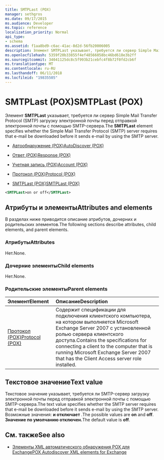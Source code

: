 ```yaml
---
title: SMTPLast (POX)
manager: sethgros
ms.date: 09/17/2015
ms.audience: Developer
ms.topic: reference
localization_priority: Normal
api_type:
- schema
ms.assetid: f1aa8bd9-c6ac-41ac-8d2d-56fb20006005
description: Элемент SMTPLast указывает, требуется ли сервер Simple Mail Transfer Protocol (SMTP) загрузку электронной почты перед отправкой электронной почты с помощью SMTP-сервера.
ms.openlocfilehash: 5359f20b33855f4ef48566058bc46bd618e3b2ff
ms.sourcegitcommit: 34041125dc8c5f993b21cebfc4f8b72f0fd2cb6f
ms.translationtype: MT
ms.contentlocale: ru-RU
ms.lasthandoff: 06/11/2018
ms.locfileid: "19835505"
---
```

# <a name="smtplast-pox"></a><span data-ttu-id="33955-103">SMTPLast (POX)</span><span class="sxs-lookup"><span data-stu-id="33955-103">SMTPLast (POX)</span></span>

<span data-ttu-id="33955-104">Элемент **SMTPLast** указывает, требуется ли сервер Simple Mail Transfer Protocol (SMTP) загрузку электронной почты перед отправкой электронной почты с помощью SMTP-сервера.</span><span class="sxs-lookup"><span data-stu-id="33955-104">The **SMTPLast** element specifies whether the Simple Mail Transfer Protocol (SMTP) server requires that e-mail be downloaded before it sends e-mail by using the SMTP server.</span></span> 
  
- [<span data-ttu-id="33955-105">Автообнаружение (POX)</span><span class="sxs-lookup"><span data-stu-id="33955-105">AutoDiscover (POX)</span></span>](autodiscover-pox.md)
  
- [<span data-ttu-id="33955-106">Ответ (POX)</span><span class="sxs-lookup"><span data-stu-id="33955-106">Response (POX)</span></span>](response-pox.md)
  
- [<span data-ttu-id="33955-107">Учетная запись (POX)</span><span class="sxs-lookup"><span data-stu-id="33955-107">Account (POX)</span></span>](account-pox.md)
  
- [<span data-ttu-id="33955-108">Протокол (POX)</span><span class="sxs-lookup"><span data-stu-id="33955-108">Protocol (POX)</span></span>](protocol-pox.md)
  
- [<span data-ttu-id="33955-109">SMTPLast (POX)</span><span class="sxs-lookup"><span data-stu-id="33955-109">SMTPLast (POX)</span></span>](smtplast-pox.md)
  
```xml
<SMTPLast>on or off</SMTPLast>
```

## <a name="attributes-and-elements"></a><span data-ttu-id="33955-110">Атрибуты и элементы</span><span class="sxs-lookup"><span data-stu-id="33955-110">Attributes and elements</span></span>

<span data-ttu-id="33955-111">В разделах ниже приводится описание атрибутов, дочерних и родительских элементов.</span><span class="sxs-lookup"><span data-stu-id="33955-111">The following sections describe attributes, child elements, and parent elements.</span></span>
  
### <a name="attributes"></a><span data-ttu-id="33955-112">Атрибуты</span><span class="sxs-lookup"><span data-stu-id="33955-112">Attributes</span></span>

<span data-ttu-id="33955-113">Нет.</span><span class="sxs-lookup"><span data-stu-id="33955-113">None.</span></span>
  
### <a name="child-elements"></a><span data-ttu-id="33955-114">Дочерние элементы</span><span class="sxs-lookup"><span data-stu-id="33955-114">Child elements</span></span>

<span data-ttu-id="33955-115">Нет.</span><span class="sxs-lookup"><span data-stu-id="33955-115">None.</span></span>
  
### <a name="parent-elements"></a><span data-ttu-id="33955-116">Родительские элементы</span><span class="sxs-lookup"><span data-stu-id="33955-116">Parent elements</span></span>

|<span data-ttu-id="33955-117">**Элемент**</span><span class="sxs-lookup"><span data-stu-id="33955-117">**Element**</span></span>|<span data-ttu-id="33955-118">**Описание**</span><span class="sxs-lookup"><span data-stu-id="33955-118">**Description**</span></span>|
|:-----|:-----|
|[<span data-ttu-id="33955-119">Протокол (POX)</span><span class="sxs-lookup"><span data-stu-id="33955-119">Protocol (POX)</span></span>](protocol-pox.md) <br/> |<span data-ttu-id="33955-120">Содержит спецификации для подключения клиентского компьютера, на котором выполняется Microsoft Exchange Server 2007 с установленной ролью сервера клиентского доступа.</span><span class="sxs-lookup"><span data-stu-id="33955-120">Contains the specifications for connecting a client to the computer that is running Microsoft Exchange Server 2007 that has the Client Access server role installed.</span></span>  <br/> |
   
## <a name="text-value"></a><span data-ttu-id="33955-121">Текстовое значение</span><span class="sxs-lookup"><span data-stu-id="33955-121">Text value</span></span>

<span data-ttu-id="33955-122">Текстовое значение указывает, требуется ли SMTP-сервер загрузку электронной почты перед отправкой электронной почты с помощью SMTP-сервера.</span><span class="sxs-lookup"><span data-stu-id="33955-122">The text value specifies whether the SMTP server requires that e-mail be downloaded before it sends e-mail by using the SMTP server.</span></span> <span data-ttu-id="33955-123">Возможные значения: **и **отключает**** .</span><span class="sxs-lookup"><span data-stu-id="33955-123">The possible values are **on** and **off**.</span></span> <span data-ttu-id="33955-124">**Значение по умолчанию отключен.**</span><span class="sxs-lookup"><span data-stu-id="33955-124">The default value is **off**.</span></span>
  
## <a name="see-also"></a><span data-ttu-id="33955-125">См. также</span><span class="sxs-lookup"><span data-stu-id="33955-125">See also</span></span>

- [<span data-ttu-id="33955-126">Элементы XML автоматического обнаружения POX для Exchange</span><span class="sxs-lookup"><span data-stu-id="33955-126">POX Autodiscover XML elements for Exchange</span></span>](pox-autodiscover-xml-elements-for-exchange.md)

